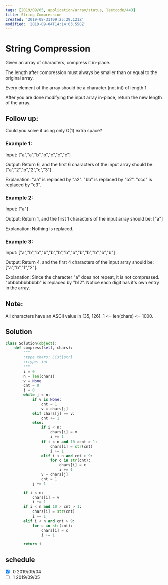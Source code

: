 ```yaml
---
tags: [2019/09/05, application/array/status, leetcode/443]
title: String Compression
created: '2019-08-31T09:25:29.121Z'
modified: '2019-09-04T14:14:03.558Z'
---
```


# String Compression

Given an array of characters, compress it in-place.

The length after compression must always be smaller than or equal to the original array.

Every element of the array should be a character (not int) of length 1.

After you are done modifying the input array in-place, return the new length of the array.


## Follow up:

Could you solve it using only O(1) extra space?


### Example 1:

Input:
["a","a","b","b","c","c","c"]

Output:
Return 6, and the first 6 characters of the input array should be: ["a","2","b","2","c","3"]

Explanation:
"aa" is replaced by "a2". "bb" is replaced by "b2". "ccc" is replaced by "c3".


### Example 2:

Input:
["a"]

Output:
Return 1, and the first 1 characters of the input array should be: ["a"]

Explanation:
Nothing is replaced.


### Example 3:

Input:
["a","b","b","b","b","b","b","b","b","b","b","b","b"]

Output:
Return 4, and the first 4 characters of the input array should be: ["a","b","1","2"].

Explanation:
Since the character "a" does not repeat, it is not compressed. "bbbbbbbbbbbb" is replaced by "b12".
Notice each digit has it's own entry in the array.


## Note:

All characters have an ASCII value in [35, 126].
1 <= len(chars) <= 1000.

## Solution

```python
class Solution(object):
    def compress(self, chars):
        """
        :type chars: List[str]
        :rtype: int
        """
        i = 0
        n = len(chars)
        v = None
        cnt = 0
        j = 0
        while j < n:
            if v is None:
                cnt = 1
                v = chars[j]
            elif chars[j] == v:
                cnt += 1
            else:
                if i < n:
                    chars[i] = v
                    i += 1
                if i < n and 10 >cnt > 1:
                    chars[i] = str(cnt)
                    i += 1
                elif i < n and cnt > 9:
                    for c in str(cnt):
                        chars[i] = c
                        i += 1
                v = chars[j]
                cnt = 1
            j += 1

        if i < n:
            chars[i] = v
            i += 1
        if i < n and 10 > cnt > 1:
            chars[i] = str(cnt)
            i += 1
        elif i < n and cnt > 9:
            for c in str(cnt):
                chars[i] = c
                i += 1

        return i
```

## schedule

* [x] 0 2019/09/04
* [ ] 1 2019/09/05
